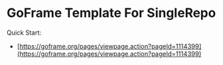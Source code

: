 # GoFrame Template For SingleRepo

Quick Start:

- [https://goframe.org/pages/viewpage.action?pageId=1114399](https://goframe.org/pages/viewpage.action?pageId=1114399)
